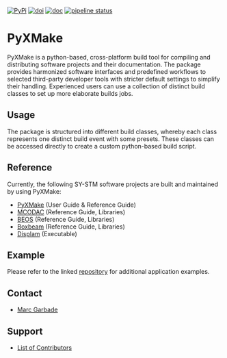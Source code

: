 [![PyPi](https://img.shields.io/pypi/v/pyxmake?label=PyPi)](https://pypi.org/project/pyxmake/)
[![doi](https://img.shields.io/badge/DOI-10.5281%2Fzenodo.13352143-red.svg)](https://zenodo.org/records/13352143)
[![doc](https://img.shields.io/static/v1?label=Pages&message=Reference%20Guide&color=blue&style=flat&logo=gitlab)](https://dlr-sy.gitlab.io/pyxmake)
[![pipeline status](https://gitlab.com/dlr-sy/pyxmake/badges/master/pipeline.svg)]()

# PyXMake
PyXMake is a python-based, cross-platform build tool for compiling and distributing software projects and their documentation. The package provides harmonized software interfaces and predefined workflows to selected third-party developer tools with stricter default settings to simplify their handling. Experienced users can use a collection of distinct build classes to set up more elaborate builds jobs.
## Usage
The package is structured into different build classes, whereby each class represents one distinct build event with some presets. These classes can be accessed directly to create a custom python-based build script.
## Reference
Currently, the following SY-STM software projects are built and maintained by using PyXMake:
* [PyXMake](https://gitlab.com/dlr-sy/pyxmake) (User Guide & Reference Guide)
* [MCODAC](https://gitlab.com/dlr-sy/mcodac) (Reference Guide, Libraries)
* [BEOS](https://gitlab.com/dlr-sy/beos) (Reference Guide, Libraries)
* [Boxbeam](https://gitlab.com/dlr-sy/boxbeam) (Reference Guide, Libraries)
* [Displam](https://gitlab.com/dlr-sy/displam) (Executable)
## Example
Please refer to the linked [repository](https://gitlab.com/dlr-sy/pyxmake) for additional application examples.
## Contact
* [Marc Garbade](mailto:marc.garbade@dlr.de)
## Support
* [List of Contributors](https://gitlab.com/dlr-sy/pyxmake/-/blob/master/CONTRIBUTING.md)